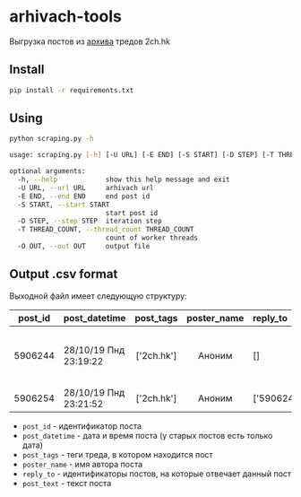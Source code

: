 # arhivach-tools
Выгрузка постов из [архива](http://arhivach.ng) тредов 2ch.hk

## Install
```bash
pip install -r requirements.txt
```
## Using
```bash
python scraping.py -h
```
```bash
usage: scraping.py [-h] [-U URL] [-E END] [-S START] [-D STEP] [-T THREAD_COUNT] [-O OUT]

optional arguments:
  -h, --help            show this help message and exit
  -U URL, --url URL     arhivach url
  -E END, --end END     end post id
  -S START, --start START
                        start post id
  -D STEP, --step STEP  iteration step
  -T THREAD_COUNT, --thread_count THREAD_COUNT
                        count of worker threads
  -O OUT, --out OUT     output file
```

## Output .csv format
Выходной файл имеет следующую структуру:

| post_id | post_datetime | post_tags | poster_name | reply_to | post_text |
| ------- |:---------------------| :----------:| :-------------: |:-------------| :-----|
| 5906244 |	28/10/19 Пнд 23:19:22 | ['2ch.hk'] | Аноним | [] | Вернулась бывшая спустя 5 месяцев. Съезжаемся. |
| 5906254 | 28/10/19 Пнд 23:21:52 | ['2ch.hk'] | Аноним | ['5906244'] | >>5906244 Помянем. |

* `post_id` - идентификатор поста
* `post_datetime` - дата и время поста (у старых постов есть только дата)
* `post_tags` - теги треда, в котором находится пост
* `poster_name` - имя автора поста
* `reply_to` - идентификаторы постов, на которые отвечает данный пост
* `post_text` - текст поста